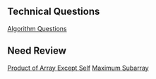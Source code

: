 ## Technical Questions

[Algorithm Questions](https://github.com/yangshun/tech-interview-handbook/tree/master/algorithms)

## Need Review

[Product of Array Except Self](https://leetcode.com/problems/product-of-array-except-self/)
[Maximum Subarray](https://leetcode.com/problems/maximum-subarray/description/)
